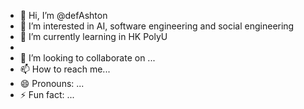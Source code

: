 - 👋 Hi, I’m @defAshton
- 👀 I’m interested in AI, software engineering and social engineering
- 🌱 I’m currently learning in HK PolyU
- 
- 💞️ I’m looking to collaborate on ...
- 📫 How to reach me...
- 😄 Pronouns: ...
- ⚡ Fun fact: ...

<!---
defAshton/defAshton is a ✨ special ✨ repository because its `README.md` (this file) appears on your GitHub profile.
You can click the Preview link to take a look at your changes.
--->
